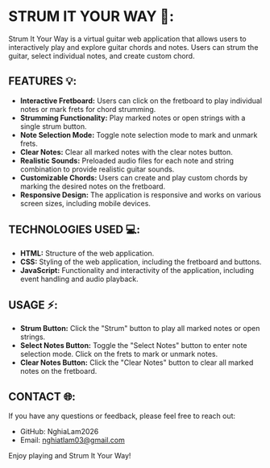 # STRUM IT YOUR WAY 🎸:
Strum It Your Way is a virtual guitar web application that allows users to interactively play and explore guitar chords and notes. Users can strum the guitar, select individual notes, and create custom chord.


## FEATURES 💡:
- **Interactive Fretboard:** Users can click on the fretboard to play individual notes or mark frets for chord strumming.
- **Strumming Functionality:** Play marked notes or open strings with a single strum button.
- **Note Selection Mode:** Toggle note selection mode to mark and unmark frets.
- **Clear Notes:** Clear all marked notes with the clear notes button.
- **Realistic Sounds:** Preloaded audio files for each note and string combination to provide realistic guitar sounds.
- **Customizable Chords:** Users can create and play custom chords by marking the desired notes on the fretboard.
- **Responsive Design:** The application is responsive and works on various screen sizes, including mobile devices.


## TECHNOLOGIES USED 💻:
- **HTML:** Structure of the web application.
- **CSS:** Styling of the web application, including the fretboard and buttons.
- **JavaScript:** Functionality and interactivity of the application, including event handling and audio playback.


## USAGE ⚡:
- **Strum Button:** Click the "Strum" button to play all marked notes or open strings.
- **Select Notes Button:** Toggle the "Select Notes" button to enter note selection mode. Click on the frets to mark or unmark notes.
- **Clear Notes Button:** Click the "Clear Notes" button to clear all marked notes on the fretboard.

## CONTACT 🌐:
If you have any questions or feedback, please feel free to reach out:

- GitHub: NghiaLam2026
- Email: nghiatlam03@gmail.com

Enjoy playing and Strum It Your Way!
